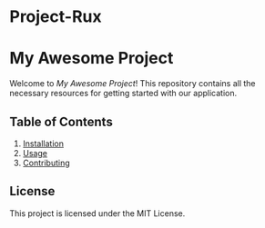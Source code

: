 # Project-Rux
# My Awesome Project

Welcome to *My Awesome Project*! This repository contains all the necessary resources for getting started with our application.

## Table of Contents
1. [Installation](docs/installation.md)
2. [Usage](docs/usage.md)
3. [Contributing](CONTRIBUTING.md)

## License
This project is licensed under the MIT License.

